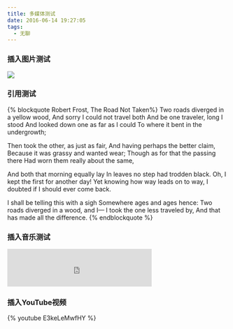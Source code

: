 ```yaml
---
title: 多媒体测试
date: 2016-06-14 19:27:05
tags:
  - 无聊
---
```


### 插入图片测试

![](https://c2.staticflickr.com/8/7710/27038416594_be3617b4c8_h.jpg)

<!-- more -->

### 引用测试

{% blockquote Robert Frost, The Road Not Taken%}
Two roads diverged in a yellow wood,
And sorry I could not travel both
And be one traveler, long I stood
And looked down one as far as I could
To where it bent in the undergrowth;

Then took the other, as just as fair,
And having perhaps the better claim,
Because it was grassy and wanted wear;
Though as for that the passing there
Had worn them really about the same,

And both that morning equally lay
In leaves no step had trodden black.
Oh, I kept the first for another day!
Yet knowing how way leads on to way,
I doubted if I should ever come back.

I shall be telling this with a sigh
Somewhere ages and ages hence:
Two roads diverged in a wood, and I—
I took the one less traveled by,
And that has made all the difference.
{% endblockquote %}



### 插入音乐测试

<iframe frameborder="no" border="0" marginwidth="0" marginheight="0" width=330 height=86 src="http://music.163.com/outchain/player?type=2&id=2061452&auto=0&height=66"></iframe>



### 插入YouTube视频

{% youtube E3keLeMwfHY %}
